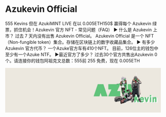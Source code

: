 # Azukevin Official

555 Kevins 但在 AzukiMINT LIVE 在以 0.005ETH150$ 赢得每个 Azukevin 绿票，抓住机会！Azukevin 官方 NFT - 常见问题（FAQ）
▶ 什么是 Azukevin 上市？   过去 7 天内没有出售 Azukevin Official。
Azukevin Official 是一个 NFT（Non-fungible token）集合。存储在区块链上的数字收藏品集合。
▶ 有多少 Azukevin 官方代币？
一个Azuke官方车有410个NFT。 目前，126位主的钱包中至少有一个Azuke NTF。
▶最近官方了多少？
过去30个官方共售出Azukevin 0个。请连接你的钱包阿祖克文总数：555前 255 免费，现在 0.005ETH

![nft](unnamed.jpg)




